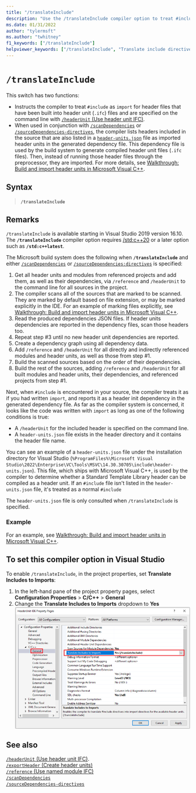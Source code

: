 ```yaml
---
title: "/translateInclude"
description: "Use the /translateInclude compiler option to treat #include directives as import statements when an importable header unit is available."
ms.date: 01/31/2022
author: "tylermsft"
ms.author: "twhitney"
f1_keywords: ["/translateInclude"]
helpviewer_keywords: ["/translateInclude", "Translate include directives into import directives"]
---
```

# `/translateInclude`

This switch has two functions:
* Instructs the compiler to treat `#include` as `import` for header files that have been built into header unit (`.ifc`) files and are specified on the command line with [`/headerUnit` (Use header unit IFC)](headerunit.md).
* When used in conjunction with [`/scanDependencies`](scandependencies.md) or [`/sourceDependencies-directives`](sourcedependencies-directives.md), the compiler lists headers included in the source that are also listed in a [`header-units.json`](header-unit-json-reference.md) file as imported header units in the generated dependency file. This dependency file is used by the build system to generate compiled header unit files (`.ifc` files). Then, instead of running those header files through the preprocessor, they are imported. For more details, see [Walkthrough: Build and import header units in Microsoft Visual C++](../walkthrough-header-units.md).

## Syntax

> **`/translateInclude`**

## Remarks

`/translateInclude` is available starting in Visual Studio 2019 version 16.10.\
The **`/translateInclude`** compiler option requires [/std:c++20](std-specify-language-standard-version.md) or a later option such as **`/std:c++latest`**.

The Microsoft build system does the following when **`/translateInclude`** and either [`/scanDependencies`]() or [`/sourceDependencies:directives`](sourcedependencies-directives.md) is specified:

1. Get all header units and modules from referenced projects and add them, as well as their dependencies, via `/reference` and `/headerUnit` to the command line for all sources in the project.
1. The compiler scans all of the sources that are marked to be scanned. They are marked by default based on file extension, or may be marked explicitly in the IDE. For an example of marking files explicitly, see [Walkthrough: Build and import header units in Microsoft Visual C++](../walkthrough-header-units.md).
1. Read the produced dependencies JSON files. If header units dependencies are reported in the dependency files, scan those headers too.
1. Repeat step #3 until no new header unit dependencies are reported.
1. Create a dependency graph using all dependency data.
1. Add `/reference` and `/headerUnit` for all directly and indirectly referenced modules and header units, as well as those from step #1.
1. Build the scanned sources based on the order of their dependencies.  
1. Build the rest of the sources, adding `/reference` and `/headerUnit` for all built modules and header units, their dependencies, and referenced projects from step #1.

Next, when `#include` is encountered in your source, the compiler treats it as if you had written `import`, and reports it as a header init dependency in the generated dependency file. As far as the compiler system is concerned, it looks like the code was written with `import` as long as one of the following conditions is true:
* A `/headerUnit` for the included header is specified on the command line.
* A `header-units.json` file exists in the header directory and it contains the header file name.

You can see an example of a `header-units.json` file under the installation directory for Visual Studio (`%ProgramFiles%\Microsoft Visual Studio\2022\Enterprise\VC\Tools\MSVC\14.30.30705\include\header-units.json`). This file, which ships with Microsoft Visual C++, is used by the compiler to determine whether a Standard Template Library header can be compiled as a header unit. If an `#include` file isn't listed in the `header-units.json` file, it's treated as a normal `#include`

The `header-units.json` file is only consulted when `/translateInclude` is specified.

### Example

For an example, see  [Walkthrough: Build and import header units in Microsoft Visual C++](../walkthrough-header-units.md).

## To set this compiler option in Visual Studio

To enable `/translateInclude`, in the project properties, set **Translate Includes to Imports**:

1. In the left-hand pane of the project property pages, select **Configuration Properties** > **C/C++** > **General**
1. Change the **Translate Includes to Imports** dropdown to **Yes**
![Screenshot of the Property Pages dialog with the Translate Includes to Imports property highlighted.](../media/vs2019-translate-includes-option.png)

## See also

[`/headerUnit` (Use header unit IFC)](headerunit.md).\
[`/exportHeader` (Create header units)](module-exportheader.md)\
[`/reference` (Use named module IFC)](module-reference.md)\
[`/scanDependencies`](scandependencies.md)\
[`/sourceDependencies-directives`](sourcedependencies-directives.md)
